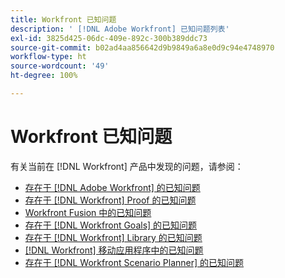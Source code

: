 ```yaml
---
title: Workfront 已知问题
description: ' [!DNL Adobe Workfront] 已知问题列表'
exl-id: 3825d425-06dc-409e-892c-300b389ddc73
source-git-commit: b02ad4aa856642d9b9849a6a8e0d9c94e4748970
workflow-type: ht
source-wordcount: '49'
ht-degree: 100%

---
```


# Workfront 已知问题

有关当前在 [!DNL Workfront] 产品中发现的问题，请参阅：

* [存在于  [!DNL Adobe Workfront] 的已知问题](newworkfrontexperience.md)
* [存在于  [!DNL Workfront]  Proof 的已知问题](workfrontproof.md)
* [Workfront Fusion 中的已知问题](workfrontfusion.md)
* [存在于  [!DNL Workfront Goals] 的已知问题](workfrontgoals.md)
* [存在于  [!DNL Workfront]  Library 的已知问题](workfrontlibrary.md)
* [ [!DNL Workfront]  移动应用程序中的已知问题](workfrontmobile.md)
* [存在于  [!DNL Workfront Scenario Planner] 的已知问题](workfrontscenarioplanner.md)
